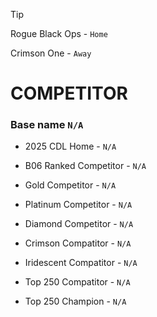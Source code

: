 

> [!TIP]
> Rogue Black Ops - ` Home `
>
> Crimson One - `Away `
>

 
# COMPETITOR 
### Base name `N/A`

 - 2025 CDL Home - `N/A`

 - B06 Ranked Competitor - `N/A`

 - Gold Competitor - `N/A`

 - Platinum Competitor - `N/A`

 - Diamond Competitor -  `N/A`

 - Crimson Compatitor - `N/A`

 - Iridescent Compatitor - `N/A`

 - Top 250 Compatitor - `N/A`

 - Top 250 Champion - `N/A`

